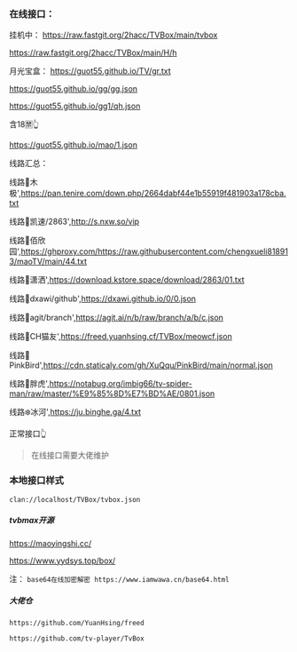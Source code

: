 ### 在线接口：

挂机中：
https://raw.fastgit.org/2hacc/TVBox/main/tvbox

https://raw.fastgit.org/2hacc/TVBox/main/H/h



月光宝盒：
https://guot55.github.io/TV/gr.txt

https://guot55.github.io/gg/gg.json

https://guot55.github.io/gg1/qh.json 

含18🈲👆

https://guot55.github.io/mao/1.json 

线路汇总：

线路🍐木极',https://pan.tenire.com/down.php/2664dabf44e1b55919f481903a178cba.txt

线路🍑凯速/2863',http://s.nxw.so/vip

线路🌈佰欣园',https://ghproxy.com/https://raw.githubusercontent.com/chengxueli818913/maoTV/main/44.txt

线路🕺潇洒',https://download.kstore.space/download/2863/01.txt

线路🥦dxawi/github',https://dxawi.github.io/0/0.json

线路🍅agit/branch',https://agit.ai/n/b/raw/branch/a/b/c.json

线路🍆CH猫友',https://freed.yuanhsing.cf/TVBox/meowcf.json

线路🌽PinkBird',https://cdn.staticaly.com/gh/XuQqu/PinkBird/main/normal.json

线路🐯胖虎',https://notabug.org/imbig66/tv-spider-man/raw/master/%E9%85%8D%E7%BD%AE/0801.json

线路❄️冰河',https://ju.binghe.ga/4.txt

正常接口👆


> 在线接口需要大佬维护

### 本地接口样式

```
clan://localhost/TVBox/tvbox.json
```


##### tvbmax开源
https://maoyingshi.cc/

https://www.yydsys.top/box/



注：
`base64在线加密解密 https://www.iamwawa.cn/base64.html`

##### 大佬仓
`https://github.com/YuanHsing/freed`

`https://github.com/tv-player/TvBox`
